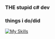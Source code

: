 ### THE stupid c# dev

### things i do/did
[![My Skills](https://skillicons.dev/icons?i=windows,visualstudio,cpp,cs,unity,haxeflixel,haxe,dotnet,npm,js,ai,pr,ps,discord,raspberrypi,docker,postman)](https://skillicons.dev)
